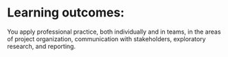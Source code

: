 <h1>Learning outcomes: </h1> You apply professional practice, both individually and in teams, in the areas of project organization, communication with stakeholders, exploratory research, and reporting.
